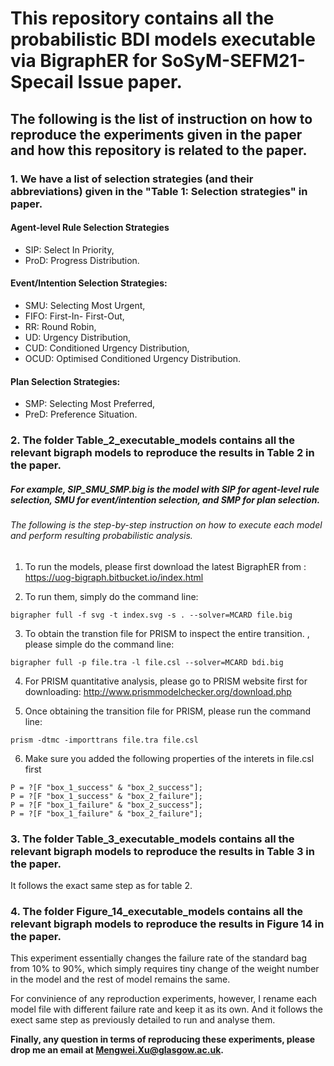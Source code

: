 # This repository contains all the probabilistic BDI models executable via BigraphER for SoSyM-SEFM21-Specail Issue paper.

## The following is the list of instruction on how to reproduce the experiments given in the paper and how this repository is related to the paper. 

### 1. We have a list of selection strategies (and their abbreviations) given in the "**Table 1: Selection strategies**" in paper. 

#### Agent-level Rule Selection Strategies
* SIP: Select In Priority, 
* ProD: Progress Distribution.
	
#### Event/Intention Selection Strategies: 
* SMU: Selecting Most Urgent, 
* FIFO: First-In- First-Out, 
* RR: Round Robin, 
* UD: Urgency Distribution, 
* CUD: Conditioned Urgency Distribution, 
* OCUD: Optimised Conditioned Urgency Distribution.

#### Plan Selection Strategies: 
* SMP: Selecting Most Preferred, 
* PreD: Preference Situation.

### 2. The folder **Table_2_executable_models** contains all the relevant bigraph models to reproduce the results in **Table 2** in the paper. 

##### For example, SIP_SMU_SMP.big is the model with SIP for agent-level rule selection, SMU for event/intention selection, and SMP for plan selection.

###### The following is the step-by-step instruction on how to execute each model and perform resulting probabilistic analysis. 

1. To run the models, please first download the latest BigraphER from : https://uog-bigraph.bitbucket.io/index.html

2. To run them, simply do the command line: 
```
bigrapher full -f svg -t index.svg -s . --solver=MCARD file.big 
```

3. To obtain the transtion file for PRISM to inspect the entire transition. , please simple do the command line: 
```
bigrapher full -p file.tra -l file.csl --solver=MCARD bdi.big
```
	
4. For PRISM quantitative analysis, please go to PRISM website first for downloading: http://www.prismmodelchecker.org/download.php
	
5. Once obtaining the transition file for PRISM, please run the command line: 
```
prism -dtmc -importtrans file.tra file.csl
```
	
6. Make sure you added the following properties of the interets in file.csl first 
```
P = ?[F "box_1_success" & "box_2_success"];
P = ?[F "box_1_success" & "box_2_failure"];
P = ?[F "box_1_failure" & "box_2_success"];
P = ?[F "box_1_failure" & "box_2_failure"];
```

### 3. The folder **Table_3_executable_models** contains all the relevant bigraph models to reproduce the results in **Table 3** in the paper. 
It follows the exact same step as for table 2.

### 4. The folder **Figure_14_executable_models** contains all the relevant bigraph models to reproduce the results in **Figure 14** in the paper. 

This experiment essentially changes the failure rate of the standard bag from 10% to 90%, which simply requires tiny change of the weight number in the model and the rest of model remains the same.

For convinience of any reproduction experiments, however, I rename each model file with different failure rate and keep it as its own. And it follows the exect same step as previously detailed to run and analyse them. 

**Finally, any question in terms of reproducing these experiments, please drop me an email at Mengwei.Xu@glasgow.ac.uk.**
  


